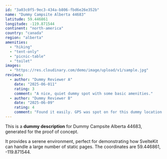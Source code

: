```yaml
---
id: "3a03c0f5-9ec3-434a-b806-fbd6e26e352b"
name: "Dummy Campsite Alberta 44683"
latitude: 59.446861
longitude: -119.871544
continent: "north-america"
country: "canada"
region: "alberta"
amenities:
  - "hiking"
  - "tent-only"
  - "picnic-table"
  - "toilet"
images:
  - "https://res.cloudinary.com/demo/image/upload/v1/sample.jpg"
reviews:
  - author: "Dummy Reviewer A"
    date: "2025-06-011"
    rating: 3
    comment: "A nice, quiet dummy spot with some basic amenities."
  - author: "Dummy Reviewer B"
    date: "2025-06-09"
    rating: 4
    comment: "Found it easily. GPS was spot on for this dummy location."
---
```


This is a **dummy description** for Dummy Campsite Alberta 44683, generated for the proof of concept.

It provides a serene environment, perfect for demonstrating how SvelteKit can handle a large number of static pages. The coordinates are 59.446861, -119.871544.
